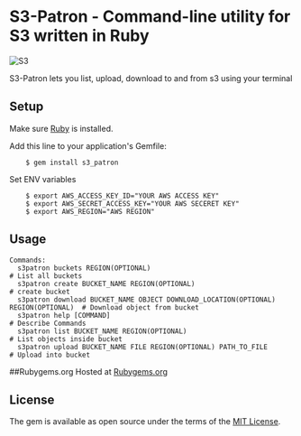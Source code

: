 # S3-Patron - Command-line utility for S3 written in Ruby
![S3](https://cdn.foliovision.com/images/edd/2016/05/amazon-s3-icon1.png)

S3-Patron lets you list, upload, download to and from s3 using your terminal


## Setup
Make sure [Ruby](https://www.ruby-lang.org/en/documentation/installation/) is installed.

Add this line to your application's Gemfile:
```
    $ gem install s3_patron
```

Set ENV variables

```
    $ export AWS_ACCESS_KEY_ID="YOUR AWS ACCESS KEY"
    $ export AWS_SECRET_ACCESS_KEY="YOUR AWS SECERET KEY"
    $ export AWS_REGION="AWS REGION"
```

## Usage

```
Commands:
  s3patron buckets REGION(OPTIONAL)                                                  # List all buckets
  s3patron create BUCKET_NAME REGION(OPTIONAL)                                       # create bucket
  s3patron download BUCKET_NAME OBJECT DOWNLOAD_LOCATION(OPTIONAL) REGION(OPTIONAL)  # Download object from bucket
  s3patron help [COMMAND]                                                            # Describe Commands
  s3patron list BUCKET_NAME REGION(OPTIONAL)                                         # List objects inside bucket
  s3patron upload BUCKET_NAME FILE REGION(OPTIONAL) PATH_TO_FILE                     # Upload into bucket

```

##Rubygems.org
Hosted at [Rubygems.org](https://rubygems.org/gems/s3_patron)

## License

The gem is available as open source under the terms of the [MIT License](http://opensource.org/licenses/MIT).
